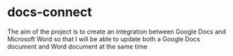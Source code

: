 # docs-connect
The aim of the project is to create an integration between Google Docs and Microsoft Word so that I will be able to update both a Google Docs document and Word document at the same time
